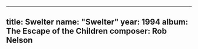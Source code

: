 
---
title: Swelter
name: "Swelter"
year:  1994
album: The Escape of the Children
composer: Rob Nelson
---
